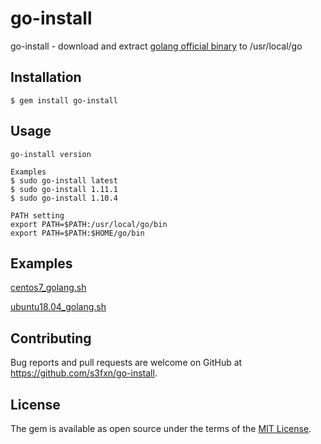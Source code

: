 # go-install

go-install - download and extract [golang official binary](https://golang.org/dl/) to /usr/local/go


## Installation

    $ gem install go-install

## Usage

```
go-install version

Examples
$ sudo go-install latest
$ sudo go-install 1.11.1
$ sudo go-install 1.10.4

PATH setting
export PATH=$PATH:/usr/local/go/bin
export PATH=$PATH:$HOME/go/bin
```

## Examples

[centos7_golang.sh](https://gist.github.com/s3fxn/e1f3026722b0d074c34223a2cf60cece)

[ubuntu18.04_golang.sh](https://gist.github.com/s3fxn/554de2d09a948d4a563a15ad1fe4db01)

## Contributing

Bug reports and pull requests are welcome on GitHub at https://github.com/s3fxn/go-install.

## License

The gem is available as open source under the terms of the [MIT License](https://opensource.org/licenses/MIT).
